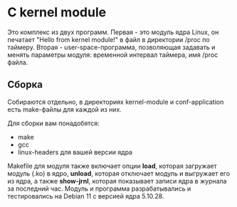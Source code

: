 # C kernel module
Это комплекс из двух программ. 
Первая - это модуль ядра Linux, он печатает "Hello from kernel module!" в файл в директории /proc по таймеру.
Вторая - user-space-программа, позволяющая задавать и менять параметры модуля: временной интервал таймера, имя /proc файла.

## Сборка
Собираются отдельно, в директориях kernel-module и conf-application есть make-файлы для каждой из них.

Для сборки вам понадобятся:
- make
- gcc
- linux-headers для вашей версии ядра

Makefile для модуля также включает опции **load**, которая загружает модуль (.ko) в ядро, **unload**, которая отключает модуль и выгружает его из ядра, а также **show-jrnl**, которая показывает записи ядра в журнала за последний час.
Модуль и программа разрабатывались и тестировались на Debian 11 с версией ядра 5.10.28.
